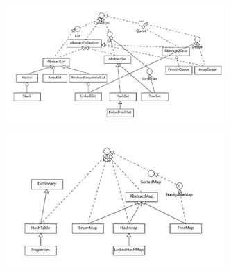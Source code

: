 ![image-20210109201913696](Collection.assets/image-20210109201913696.png)

![image-20210109201923146](Collection.assets/image-20210109201923146.png)